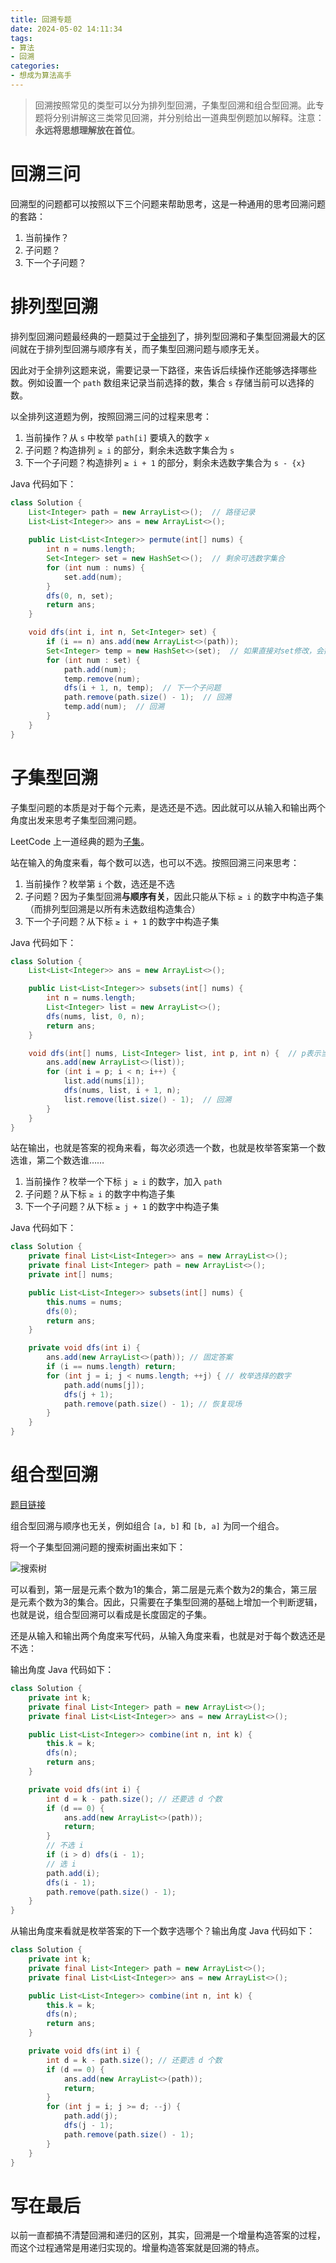 ```yaml
---
title: 回溯专题
date: 2024-05-02 14:11:34
tags:
- 算法
- 回溯
categories:
- 想成为算法高手
---
```


> 回溯按照常见的类型可以分为排列型回溯，子集型回溯和组合型回溯。此专题将分别讲解这三类常见回溯，并分别给出一道典型例题加以解释。注意：**永远将思想理解放在首位**。

# 回溯三问

回溯型的问题都可以按照以下三个问题来帮助思考，这是一种通用的思考回溯问题的套路：

1. 当前操作？
2. 子问题？
3. 下一个子问题？

# 排列型回溯

排列型回溯问题最经典的一题莫过于[全排列](https://leetcode.cn/problems/permutations/)了，排列型回溯和子集型回溯最大的区间就在于排列型回溯与顺序有关，而子集型回溯问题与顺序无关。

因此对于全排列这题来说，需要记录一下路径，来告诉后续操作还能够选择哪些数。例如设置一个 `path` 数组来记录当前选择的数，集合 `s` 存储当前可以选择的数。

以全排列这道题为例，按照回溯三问的过程来思考：

1. 当前操作？从 `s` 中枚举 `path[i]` 要填入的数字 `x`
2. 子问题？构造排列 `≥ i` 的部分，剩余未选数字集合为 `s`
3. 下一个子问题？构造排列 `≥ i + 1` 的部分，剩余未选数字集合为 `s - {x}`

Java 代码如下：

```java
class Solution {
    List<Integer> path = new ArrayList<>();  // 路径记录
    List<List<Integer>> ans = new ArrayList<>();
    
    public List<List<Integer>> permute(int[] nums) {
        int n = nums.length;
        Set<Integer> set = new HashSet<>();  // 剩余可选数字集合
        for (int num : nums) {
            set.add(num);
        }        
        dfs(0, n, set);
        return ans;
    }

    void dfs(int i, int n, Set<Integer> set) {
        if (i == n) ans.add(new ArrayList<>(path));
        Set<Integer> temp = new HashSet<>(set);  // 如果直接对set修改，会抛并发修改异常
        for (int num : set) {
            path.add(num);
            temp.remove(num);
            dfs(i + 1, n, temp);  // 下一个子问题
            path.remove(path.size() - 1);  // 回溯
            temp.add(num);  // 回溯
        }
    }
}
```



# 子集型回溯

子集型问题的本质是对于每个元素，是选还是不选。因此就可以从输入和输出两个角度出发来思考子集型回溯问题。

LeetCode 上一道经典的题为[子集](https://leetcode.cn/submissions/detail/529271698/)。

站在输入的角度来看，每个数可以选，也可以不选。按照回溯三问来思考：

1. 当前操作？枚举第 `i` 个数，选还是不选
2. 子问题？因为子集型回溯**与顺序有关**，因此只能从下标 `≥ i` 的数字中构造子集（而排列型回溯是以所有未选数组构造集合）
3. 下一个子问题？从下标 `≥ i + 1` 的数字中构造子集

Java 代码如下：

```java
class Solution {
    List<List<Integer>> ans = new ArrayList<>();

    public List<List<Integer>> subsets(int[] nums) {
        int n = nums.length;
        List<Integer> list = new ArrayList<>();
        dfs(nums, list, 0, n);
        return ans;
    }

    void dfs(int[] nums, List<Integer> list, int p, int n) {  // p表示当前考虑数的下标
        ans.add(new ArrayList<>(list));
        for (int i = p; i < n; i++) {
            list.add(nums[i]);
            dfs(nums, list, i + 1, n);
            list.remove(list.size() - 1);  // 回溯
        }
    }
}
```



站在输出，也就是答案的视角来看，每次必须选一个数，也就是枚举答案第一个数选谁，第二个数选谁……

1. 当前操作？枚举一个下标 `j ≥ i` 的数字，加入 `path`
2. 子问题？从下标 `≥ i` 的数字中构造子集
3. 下一个子问题？从下标 `≥ j + 1` 的数字中构造子集

Java 代码如下：

```java
class Solution {
    private final List<List<Integer>> ans = new ArrayList<>();
    private final List<Integer> path = new ArrayList<>();
    private int[] nums;

    public List<List<Integer>> subsets(int[] nums) {
        this.nums = nums;
        dfs(0);
        return ans;
    }

    private void dfs(int i) {
        ans.add(new ArrayList<>(path)); // 固定答案
        if (i == nums.length) return;
        for (int j = i; j < nums.length; ++j) { // 枚举选择的数字
            path.add(nums[j]);
            dfs(j + 1);
            path.remove(path.size() - 1); // 恢复现场
        }
    }
}
```



# 组合型回溯

[题目链接](https://leetcode.cn/problems/combinations/description/)

组合型回溯与顺序也无关，例如组合 `[a, b]` 和 `[b, a]` 为同一个组合。

将一个子集型回溯问题的搜索树画出来如下：

![搜索树](./回溯专题/子集型回溯搜索树.png)

可以看到，第一层是元素个数为1的集合，第二层是元素个数为2的集合，第三层是元素个数为3的集合。因此，只需要在子集型回溯的基础上增加一个判断逻辑，也就是说，组合型回溯可以看成是长度固定的子集。

还是从输入和输出两个角度来写代码，从输入角度来看，也就是对于每个数选还是不选：

输出角度 Java 代码如下：

```java
class Solution {
    private int k;
    private final List<Integer> path = new ArrayList<>();
    private final List<List<Integer>> ans = new ArrayList<>();

    public List<List<Integer>> combine(int n, int k) {
        this.k = k;
        dfs(n);
        return ans;
    }

    private void dfs(int i) {
        int d = k - path.size(); // 还要选 d 个数
        if (d == 0) {
            ans.add(new ArrayList<>(path));
            return;
        }
        // 不选 i
        if (i > d) dfs(i - 1);
        // 选 i
        path.add(i);
        dfs(i - 1);
        path.remove(path.size() - 1);
    }
}
```



从输出角度来看就是枚举答案的下一个数字选哪个？输出角度 Java 代码如下：

```java
class Solution {
    private int k;
    private final List<Integer> path = new ArrayList<>();
    private final List<List<Integer>> ans = new ArrayList<>();

    public List<List<Integer>> combine(int n, int k) {
        this.k = k;
        dfs(n);
        return ans;
    }

    private void dfs(int i) {
        int d = k - path.size(); // 还要选 d 个数
        if (d == 0) {
            ans.add(new ArrayList<>(path));
            return;
        }
        for (int j = i; j >= d; --j) {
            path.add(j);
            dfs(j - 1);
            path.remove(path.size() - 1);
        }
    }
}
```



# 写在最后

以前一直都搞不清楚回溯和递归的区别，其实，回溯是一个增量构造答案的过程，而这个过程通常是用递归实现的。增量构造答案就是回溯的特点。
